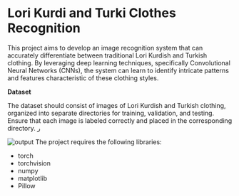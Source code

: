 # Lori Kurdi and Turki Clothes Recognition
This project aims to develop an image recognition system that can accurately differentiate between traditional Lori Kurdish and Turkish clothing. By leveraging deep learning techniques, specifically Convolutional Neural Networks (CNNs), the system can learn to identify intricate patterns and features characteristic of these clothing styles.

**Dataset**

The dataset should consist of images of Lori Kurdish and Turkish clothing, organized into separate directories for training, validation, and testing. Ensure that each image is labeled correctly and placed in the corresponding directory.
ر

![output](https://github.com/MohammadHossini/Clothing-recognition/assets/106095825/1af46ccb-f22e-4c79-9aeb-165e57daaf72)
The project requires the following libraries:

- torch
- torchvision
- numpy
- matplotlib
- Pillow
